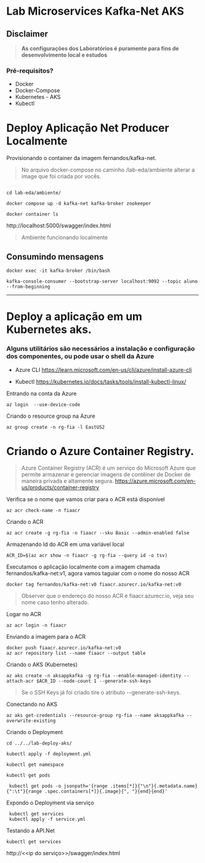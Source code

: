 # Lab Microservices Kafka-Net AKS

## Disclaimer
> **As configurações dos Laboratórios é puramente para fins de desenvolvimento local e estudos**


### Pré-requisitos?
* Docker
* Docker-Compose
* Kubernetes - AKS
* Kubectl


# Deploy Aplicação Net Producer Localmente



Provisionando o container da imagem fernandos/kafka-net.

> No arquivo docker-compose no caminho /lab-eda/ambiente alterar a image que foi criada por vocês.

```

cd lab-eda/ambiente/

docker compose up -d kafka-net kafka-broker zookeeper

docker container ls

```

http://localhost:5000/swagger/index.html


> Ambiente funcionando localmente

## Consumindo mensagens

```
docker exec -it kafka-broker /bin/bash

kafka-console-consumer --bootstrap-server localhost:9092 --topic aluno --from-beginning
```

---

# Deploy a aplicação em um Kubernetes aks.


### Alguns utilitários são necessários a instalação e configuração dos componentes, ou pode usar o shell da Azure
* Azure CLI
https://learn.microsoft.com/en-us/cli/azure/install-azure-cli

* Kubectl
https://kubernetes.io/docs/tasks/tools/install-kubectl-linux/


Entrando na conta da Azure

```
az login  --use-device-code 
```


Criando o resource group na Azure

```
az group create -n rg-fia -l EastUS2
```


# Criando o Azure Container Registry.

>Azure Container Registry (ACR) é um serviço do Microsoft Azure que permite armazenar e gerenciar imagens de contêiner de Docker de maneira privada e altamente segura.  https://azure.microsoft.com/en-us/products/container-registry


Verifica se o nome que vamos criar para o ACR está disponível

```
az acr check-name -n fiaacr
```

Criando o ACR

```
az acr create -g rg-fia -n fiaacr --sku Basic --admin-enabled false
```

Armazenando Id do ACR em uma variável local

```
ACR_ID=$(az acr show -n fiaacr -g rg-fia --query id -o tsv)
```


Executamos o aplicação localmente com a imagem chamada fernandos/kafka-net:v1, agora vamos taguiar com o nome
do nosso ACR

```
docker tag fernandos/kafka-net:v0 fiaacr.azurecr.io/kafka-net:v0
```

> Observer que o endereço do nosso ACR é fiaacr.azurecr.io, veja seu nome caso tenho alterado.


Logar no ACR

```
az acr login -n fiaacr
```

Enviando a imagem para o ACR


```
docker push fiaacr.azurecr.io/kafka-net:v0
az acr repository list --name fiaacr --output table

```


Criando o AKS (Kubernetes)

```
az aks create -n aksappkafka -g rg-fia --enable-managed-identity --attach-acr $ACR_ID --node-count 1 --generate-ssh-keys
```

> Se o SSH Keys já foi criado tire o atributo --generate-ssh-keys.

Conectando no AKS

```
az aks get-credentials --resource-group rg-fia --name aksappkafka --overwrite-existing
```

Criando o Deployment

```
cd ../../lab-deploy-aks/

kubectl apply -f deployment.yml

kubectl get namespace

kubectl get pods

 kubectl get pods -o jsonpath='{range .items[*]}{"\n"}{.metadata.name}{":\t"}{range .spec.containers[*]}{.image}{", "}{end}{end}'

```

Expondo o Deployment via serviço

```
 kubectl get services
 kubectl apply -f service.yml
```

Testando a API.Net

```
kubectl get services
```

http://<<ip do serviço>>/swagger/index.html

